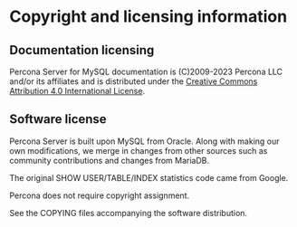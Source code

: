 # Copyright and licensing information

## Documentation licensing

Percona Server for MySQL documentation is (C)2009-2023 Percona LLC and/or its affiliates and is distributed under the [Creative Commons Attribution 4.0 International License](https://creativecommons.org/licenses/by/4.0/).

## Software license

Percona Server is built upon MySQL from Oracle. Along with making our own
modifications, we merge in changes from other sources such as community
contributions and changes from MariaDB.

The original SHOW USER/TABLE/INDEX statistics code came from Google.

Percona does not require copyright assignment.

See the COPYING files accompanying the software distribution.

